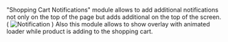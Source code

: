 "Shopping Cart Notifications" module allows to add additional notifications not only on the top of the page but adds additional on the top of the screen. ( ![Notification](http://storage1.static.itmages.com/i/16/0106/h_1452075938_9758339_3faf6de694.png "Notification") )
Also this module allows to show overlay with animated loader while product is adding to the shopping cart.

